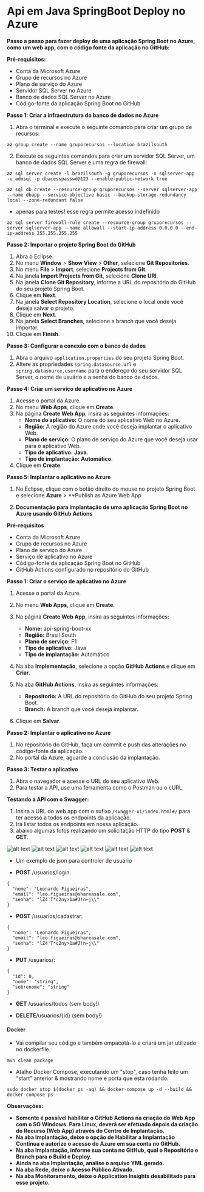 # Api em Java SpringBoot Deploy no Azure

**Passo a passo para fazer deploy de uma aplicação Spring Boot no Azure, como um web app, com o código fonte da aplicação no GitHub:**

**Pré-requisitos:**

* Conta da Microsoft Azure
* Grupo de recursos no Azure
* Plano de serviço do Azure
* Servidor SQL Server no Azure
* Banco de dados SQL Server no Azure
* Código-fonte da aplicação Spring Boot no GitHub

**Passo 1: Criar a infraestrutura do banco de dados no Azure**

1. Abra o terminal e execute o seguinte comando para criar um grupo de recursos:

```
az group create --name gruporecursos --location brazilsouth
```

2. Execute os seguintes comandos para criar um servidor SQL Server, um banco de dados SQL Server e uma regra de firewall:

```
az sql server create -l brazilsouth -g gruporecursos -n sqlserver-app -u admsql -p dbacesspasswd@123 --enable-public-network true
```

```
az sql db create --resource-group gruporecursos --server sqlserver-app --name dbapp --service-objective basic --backup-storage-redundancy local --zone-redundant false
```
- apenas para testes! esse regra permite acesso indefinido 

```
az sql server firewall-rule create --resource-group gruporecursos --server sqlserver-app --name allowall --start-ip-address 0.0.0.0 --end-ip-address 255.255.255.255 
```


**Passo 2: Importar o projeto Spring Boot do GitHub**

1. Abra o Eclipse.
2. No menu **Window** > **Show View** > **Other**, selecione **Git Repositories**.
3. No menu **File** > **Import**, selecione **Projects from Git**.
4. Na janela **Import Projects from Git**, selecione **Clone URI**.
5. Na janela **Clone Git Repository**, informe a URL do repositório do GitHub do seu projeto Spring Boot.
6. Clique em **Next**.
7. Na janela **Select Repository Location**, selecione o local onde você deseja salvar o projeto.
8. Clique em **Next**.
9. Na janela **Select Branches**, selecione a branch que você deseja importar.
10. Clique em **Finish**.

**Passo 3: Configurar a conexão com o banco de dados**

1. Abra o arquivo `application.properties` do seu projeto Spring Boot.
2. Altere as propriedades `spring.datasource.url` e `spring.datasource.username` para o endereço do seu servidor SQL Server, o nome de usuário e a senha do banco de dados.

**Passo 4: Criar um serviço de aplicativo no Azure**

1. Acesse o portal da Azure.
2. No menu **Web Apps**, clique em **Create**.
3. Na página **Create Web App**, insira as seguintes informações:
    * **Nome do aplicativo:** O nome do seu aplicativo Web no Azure.
    * **Região:** A região do Azure onde você deseja implantar o aplicativo Web.
    * **Plano de serviço:** O plano de serviço do Azure que você deseja usar para o aplicativo Web.
    * **Tipo de aplicativo:** **Java**.
    * **Tipo de implantação:** **Automático**.
4. Clique em **Create**.

**Passo 5: Implantar o aplicativo no Azure**

1. No Eclipse, clique com o botão direito do mouse no projeto Spring Boot e selecione **Azure** > **Publish as Azure Web App

2. **Documentação para implantação de uma aplicação Spring Boot no Azure usando GitHub Actions**

**Pré-requisitos**

* Conta da Microsoft Azure
* Grupo de recursos no Azure
* Plano de serviço do Azure
* Serviço de aplicativo no Azure
* Código-fonte da aplicação Spring Boot no GitHub
* GitHub Actions configurado no repositório do GitHub

**Passo 1: Criar o serviço de aplicativo no Azure**

1. Acesse o portal da Azure.
2. No menu **Web Apps**, clique em **Create**.
3. Na página **Create Web App**, insira as seguintes informações:
    * **Nome:** api-spring-boot-xx
    * **Região:** Brasil South
    * **Plano de serviço:** F1
    * **Tipo de aplicativo:** Java
    * **Tipo de implantação:** Automático

4. Na aba **Implementação**, selecione a opção **GitHub Actions** e clique em **Criar**.
5. Na aba **GitHub Actions**, insira as seguintes informações:
    * **Repositorio:** A URL do repositório do GitHub do seu projeto Spring Boot.
    * **Branch:** A branch que você deseja implantar.
6. Clique em **Salvar**.

**Passo 2: Implantar o aplicativo no Azure**

1. No repositório do GitHub, faça um commit e push das alterações no código-fonte da aplicação.
2. No portal da Azure, aguarde a conclusão da implantação.

**Passo 3: Testar o aplicativo**

1. Abra o navegador e acesse o URL do seu aplicativo Web.
2. Para testar a API, use uma ferramenta como o Postman ou o cURL.

**Testando a API com o Swagger:**

1. Insira a URL do web app com o sufixo `/swagger-ui/index.html#/` para ter acesso a todos os endpoints da aplicação.
2. Ira listar todos os endpoints em nossa aplicação.
3. abaixo algumas fotos realizando um solicitação HTTP do tipo **POST** & **GET**.

![alt text](./imgs/post1.png)
![alt text](./imgs/post2.png)
![alt text](./imgs/post3.png)
![alt text](./imgs/post4.png)
![alt text](./imgs/post5.png)
![alt text](./imgs/post6.png)

- Um exemplo de json para controler de usuário

- **POST** /usuarios/login:
```
{
  "nome": "Leonardo Figueiras",
  "email": "leo.figueiras@shareasale.com",
  "senha": "lZ4'T*c2ny>1a#J!n~j\\"
}
```

- **POST** /usuarios/cadastrar:
```
{
  "nome": "Leonardo Figueiras",
  "email": "leo.figueiras@shareasale.com",
  "senha": "lZ4'T*c2ny>1a#J!n~j\\"
}
```

- **PUT** /usuarios/:
```
{
  "id": 0,
  "nome": "string",
  "sobrenome": "string"
}

```

- **GET** /usuarios/todos (sem body!)

- **DELETE**/usuarios/{id} (sem body!)

#### Docker

- Vai compilar seu código e também empacotá-lo e criará um jar utilizado no dockerfile.
```
mvn clean package

```
- Atalho Docker Compose, executando um "stop", caso tenha feito um "start" anterior & mostrando nome e porta que esta rodando.
```
sudo docker stop $(docker ps -aq) && docker-compose up -d --build && docker-compose ps

```

**Observações:**

* **Somente é possível habilitar o GitHub Actions na criação do Web App com o SO Windows. Para Linux, deverá ser efetuado depois da criação do Recurso (Web App) através do Centro de Implantação.**
* **Na aba Implantação, deixe o opção de Habilitar a Implantação Contínua e autorize o acesso do Azure em sua conta no GitHub.**
* **Na aba Implantação, informe sua conta no GitHub, qual o Repositório e Branch para o Build e Deploy.**
* **Ainda na aba Implantação, analise o arquivo YML gerado.**
* **Na aba Rede, deixe o Acesso Público Ativado.**
* **Na aba Monitoramento, deixe o Application Insights desabilitado para esse projeto.**
